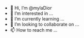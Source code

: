 - 👋 Hi, I’m @mylaDior
- 👀 I’m interested in ...
- 🌱 I’m currently learning ...
- 💞️ I’m looking to collaborate on ...
- 📫 How to reach me ...

<!---
mylaDior/mylaDior is a ✨ special ✨ repository because its `README.md` (this file) appears on your GitHub profile.
You can click the Preview link to take a look at your changes.
--->
